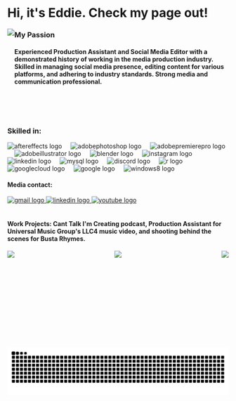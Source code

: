 <h1 align="left">Hi, it's Eddie. Check my page out!</h1>

<img align="left" height="200" src="https://github.com/EdwardFeliciano/Read-Me/blob/main/IMG_4763.jpg?raw=true"  />

<h3 align="left">My Passion</h3>

<h4 align="left">Experienced Production Assistant and Social Media Editor with a demonstrated history of working in the media production industry. Skilled in managing social media presence, editing content for various platforms, and adhering to industry standards. Strong media and communication professional.</h4>

<br clear="both">

<h3 align="left">Skilled in:</h3>

<div align="left">
  <img src="https://cdn.jsdelivr.net/gh/devicons/devicon/icons/aftereffects/aftereffects-original.svg" height="30" alt="aftereffects logo"  />
  <img width="12" />
  <img src="https://skillicons.dev/icons?i=ps" height="30" alt="adobephotoshop logo"  />
  <img width="12" />
  <img src="https://skillicons.dev/icons?i=pr" height="30" alt="adobepremierepro logo"  />
  <img width="12" />
  <img src="https://skillicons.dev/icons?i=ai" height="30" alt="adobeillustrator logo"  />
  <img width="12" />
  <img src="https://skillicons.dev/icons?i=blender" height="30" alt="blender logo"  />
  <img width="12" />
  <img src="https://cdn.simpleicons.org/instagram/E4405F" height="30" alt="instagram logo"  />
  <img width="12" />
  <img src="https://skillicons.dev/icons?i=linkedin" height="30" alt="linkedin logo"  />
  <img width="12" />
  <img src="https://cdn.simpleicons.org/mysql/4479A1" height="30" alt="mysql logo"  />
  <img width="12" />
  <img src="https://cdn.simpleicons.org/discord/5865F2" height="30" alt="discord logo"  />
  <img width="12" />
  <img src="https://cdn.simpleicons.org/r/276DC3" height="30" alt="r logo"  />
  <img width="12" />
  <img src="https://cdn.jsdelivr.net/gh/devicons/devicon/icons/googlecloud/googlecloud-original.svg" height="30" alt="googlecloud logo"  />
  <img width="12" />
  <img src="https://cdn.jsdelivr.net/gh/devicons/devicon/icons/google/google-original.svg" height="30" alt="google logo"  />
  <img width="12" />
  <img src="https://cdn.jsdelivr.net/gh/devicons/devicon/icons/windows8/windows8-original.svg" height="30" alt="windows8 logo"  />
</div>

<h4 align="left">Media contact:</h4>

<div align="left">
  <a href="mailto:eddiefeliciano13@gmail.com" target="_blank">
    <img src="https://img.shields.io/static/v1?message=Gmail&logo=gmail&label=&color=D14836&logoColor=white&labelColor=&style=for-the-badge" height="35" alt="gmail logo"  />
  </a>
  <a href="https://www.linkedin.com/in/edward-feliciano1/" target="_blank">
    <img src="https://img.shields.io/static/v1?message=LinkedIn&logo=linkedin&label=&color=0077B5&logoColor=white&labelColor=&style=for-the-badge" height="35" alt="linkedin logo"  />
  </a>
  <a href="https://www.youtube.com/@WaveChange" target="_blank">
    <img src="https://img.shields.io/static/v1?message=Youtube&logo=youtube&label=&color=FF0000&logoColor=white&labelColor=&style=for-the-badge" height="35" alt="youtube logo"  />
  </a>
</div>

<br clear="both">

<h4 align="left">Work Projects: Cant Talk I'm Creating podcast, Production Assistant for Universal Music Group's LLC4 music video, and shooting behind the scenes for Busta Rhymes.</h4>

<img align="left" height="220" src="https://github.com/EdwardFeliciano/Read-Me/blob/main/IMG_7112.jpg?raw=true"  />

<img align="right" height="200" src="https://github.com/EdwardFeliciano/Read-Me/blob/main/LinkedIn%20post.gif?raw=true"  />

<div align="center">
  <img height="200" src="https://github.com/EdwardFeliciano/Read-Me/blob/main/IMG_7115.jpg?raw=true"  />
</div>

<img src="https://raw.githubusercontent.com/EdwardFeliciano/EdwardFeliciano/output/snake.svg" alt="Snake animation" />
